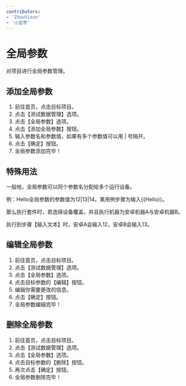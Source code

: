 ```yaml
---
contributors:
- 'ZhouYixun'
- '小蓝枣'
---
```


# 全局参数
对项目进行全局参数管理。

## 添加全局参数

1. 前往首页，点击目标项目。
2. 点击【测试数据管理】选项。
3. 点击【全局参数】选项。
4. 点击【添加全局参数】按钮。
5. 输入参数名和参数值，如果有多个参数值可以用 | 号隔开。
6. 点击【确定】按钮。
7. 全局参数添加完毕！

## 特殊用法
一般地，全局参数可以同个参数名分配给多个运行设备。

例：Hello全局参数的参数值为12|13|14。某用例步骤为输入{{Hello}}。

那么执行套件时，若选择设备覆盖，并且执行机器为安卓机器A与安卓机器B。

执行到步骤【输入文本】时，安卓A会输入12，安卓B会输入13。

## 编辑全局参数

1. 前往首页，点击目标项目。
2. 点击【测试数据管理】选项。
3. 点击【全局参数】选项。
4. 点击目标参数的【编辑】按钮。
5. 编辑你需要更改的信息。
6. 点击【确定】按钮。
7. 全局参数编辑完毕！

## 删除全局参数

1. 前往首页，点击目标项目。
2. 点击【测试数据管理】选项。
3. 点击【全局参数】选项。
4. 点击目标参数的【删除】按钮。
5. 再次点击【确定】按钮。
6. 全局参数删除完毕！

